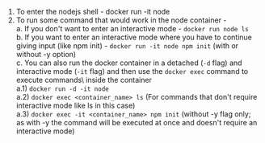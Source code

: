 1. To enter the nodejs shell - docker run -it node
2. To run some command that would work in the node container -\
    a. If you don't want to enter an interactive mode - `docker run node ls`\
    b. If you want to enter an interactive mode where you have to continue giving input (like npm init) - `docker run -it node npm init` (with or without -y option)\
    c. You can also run the docker container in a detached (`-d` flag) and interactive mode (`-it` flag) and then use the `docker exec` command to execute commands\ inside the container\
      a.1) `docker run -d -it node`\
      a.2) `docker exec <container_name> ls` (For commands that don't require interactive mode like ls in this case)\
      a.3) `docker exec -it <container_name> npm init` (without -y flag only; as with -y the command will be executed at once and doesn't require an interactive mode)
